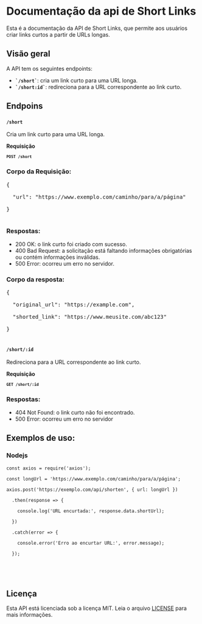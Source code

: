 <h1>Documentação da api de Short Links</h1>

<p>Esta é a documentação da API de Short Links, que permite aos usuários criar links curtos a partir de URLs longas.</p>

<h2>Visão geral</h2>

<p>A API tem os seguintes endpoints:</p>

<ul> 

  <li><code><strong>`/short`</strong></code>: cria um link curto para uma URL longa.</li>

  <li><code><strong>`/short:id`</strong></code>: redireciona para a URL correspondente ao link curto.</li>

</ul>

<h2>Endpoins</h2>

<code><h3>`/short`</h3></code>

<p>Cria um link curto para uma URL longa.</p>

<p><strong>Requisição</strong></p>

<code><strong>`POST /short`</strong></code>

<h3>Corpo da Requisição:</h3>

<pre>{

  "url": "https://www.exemplo.com/caminho/para/a/página"

}

</pre>

<h3>Respostas:</h3>

<ul>

  <li>200 OK: o link curto foi criado com sucesso.</li>

  <li>400 Bad Request: a solicitação está faltando informações obrigatórias ou contém informações inválidas.</li>

  <li>500 Error: ocorreu um erro no servidor.</li>

</ul>

<h3>Corpo da resposta:</h3>

<pre>{

  "original_url": "https://example.com",

  "shorted_link": "https://www.meusite.com/abc123"

}

</pre>

<code><h3>`/short/:id`</h3></code>

<p>Redireciona para a URL correspondente ao link curto.</p>

<p><strong>Requisição</strong></p>

<code><strong>`GET /short/:id`</strong></code>

<h3>Respostas:</h3>

<ul>

  <li>404 Not Found: o link curto não foi encontrado.</li>

  <li>500 Error: ocorreu um erro no servidor</li>

</ul>

<h2>Exemplos de uso:</h2>

<h3>Nodejs</h3>

<pre class="highlight"><code class="language-javascript">const axios = require('axios');

const longUrl = 'https://www.exemplo.com/caminho/para/a/página';

axios.post('https://exemplo.com/api/shorten', { url: longUrl })

  .then(response => {

    console.log('URL encurtada:', response.data.shortUrl);

  })

  .catch(error => {

    console.error('Erro ao encurtar URL:', error.message);

  });




</code></pre>

<h2>Licença</h2>

<p>Esta API está licenciada sob a licença MIT. Leia o arquivo <a href="./license.md">LICENSE</a> para mais informações.</p>
